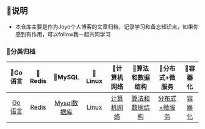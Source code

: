 ## :sparkling_heart:说明 ##

- 本仓库主要是作为Joyo个人博客的文章归档，记录学习和备忘知识点，如果你感到有作用，可以follow我一起共同学习

### :page_facing_up:分类归档 ###

| :ledger:Go语言 | :microscope:Redis | :ring:MySQL | :tshirt:Linux |:ribbon:计算机网络 |:rice:算法和数据结构 |:ramen:分布式+微服务 |:hamburger:容器化 |
| :------:| :------: | :------: |:------: |:------: |:------: |:------: |:------: |
| [Go语言](https://github.com/littlejoyo/Blog/projects/3) | [Redis](https://github.com/littlejoyo/Blog/projects/1) | [Mysql数据库](https://github.com/littlejoyo/Blog/projects/2) |[Linux](https://github.com/littlejoyo/Blog/projects/7) |[计算机网络](https://github.com/littlejoyo/Blog/projects/4) |[算法和数据结构](https://github.com/littlejoyo/Blog/projects/5) |[分布式+微服务](https://github.com/littlejoyo/Blog/projects/12) |[容器化](https://github.com/littlejoyo/Blog/projects/11) |
